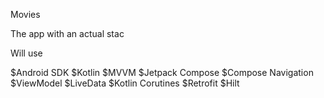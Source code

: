 Movies

The app with an actual stac


Will use

$Android SDK $Kotlin $MVVM $Jetpack Compose $Compose Navigation $ViewModel $LiveData $Kotlin Corutines $Retrofit $Hilt
